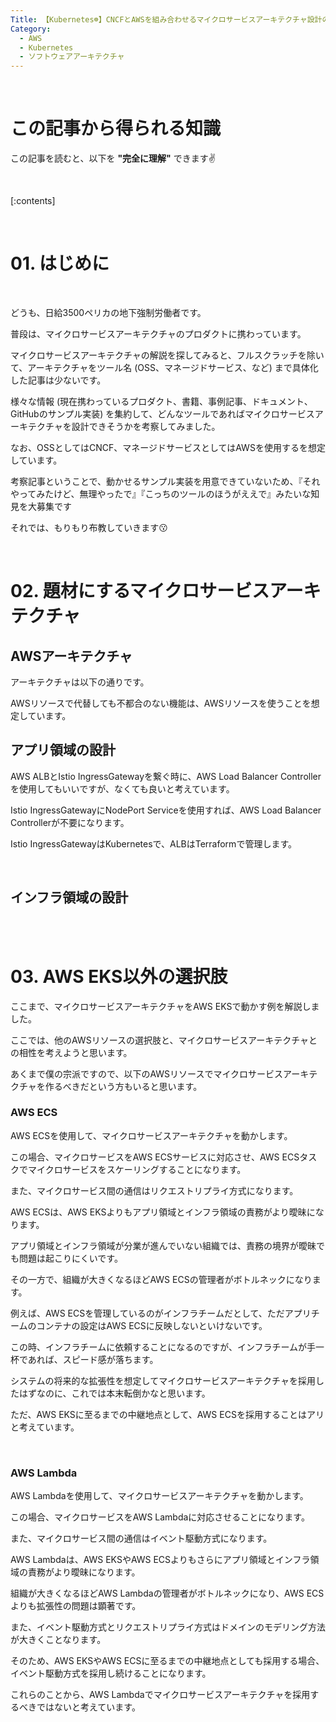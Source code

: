 ```yaml
---
Title: 【Kubernetes☸️】CNCFとAWSを組み合わせるマイクロサービスアーキテクチャ設計の考察
Category:
  - AWS
  - Kubernetes
  - ソフトウェアアーキテクチャ
---
```


<br>

# この記事から得られる知識

この記事を読むと、以下を **"完全に理解"** できます✌️

<br>

[:contents]

<br>

# 01. はじめに

<br>

どうも、日給3500ペリカの地下強制労働者です。

普段は、マイクロサービスアーキテクチャのプロダクトに携わっています。

マイクロサービスアーキテクチャの解説を探してみると、フルスクラッチを除いて、アーキテクチャをツール名 (OSS、マネージドサービス、など) まで具体化した記事は少ないです。

様々な情報 (現在携わっているプロダクト、書籍、事例記事、ドキュメント、GitHubのサンプル実装) を集約して、どんなツールであればマイクロサービスアーキテクチャを設計できそうかを考察してみました。

なお、OSSとしてはCNCF、マネージドサービスとしてはAWSを使用するを想定しています。

考察記事ということで、動かせるサンプル実装を用意できていないため、『それやってみたけど、無理やったで』『こっちのツールのほうがええで』みたいな知見を大募集です

それでは、もりもり布教していきます😗

<br>

# 02. 題材にするマイクロサービスアーキテクチャ

## AWSアーキテクチャ

アーキテクチャは以下の通りです。

AWSリソースで代替しても不都合のない機能は、AWSリソースを使うことを想定しています。

## アプリ領域の設計

AWS ALBとIstio IngressGatewayを繋ぐ時に、AWS Load Balancer Controllerを使用してもいいですが、なくても良いと考えています。

Istio IngressGatewayにNodePort Serviceを使用すれば、AWS Load Balancer Controllerが不要になります。

Istio IngressGatewayはKubernetesで、ALBはTerraformで管理します。

<br>

## インフラ領域の設計

<br>

<br>

# 03. AWS EKS以外の選択肢

ここまで、マイクロサービスアーキテクチャをAWS EKSで動かす例を解説しました。

ここでは、他のAWSリソースの選択肢と、マイクロサービスアーキテクチャとの相性を考えようと思います。

あくまで僕の宗派ですので、以下のAWSリソースでマイクロサービスアーキテクチャを作るべきだという方もいると思います。

### AWS ECS

AWS ECSを使用して、マイクロサービスアーキテクチャを動かします。

この場合、マイクロサービスをAWS ECSサービスに対応させ、AWS ECSタスクでマイクロサービスをスケーリングすることになります。

また、マイクロサービス間の通信はリクエストリプライ方式になります。

AWS ECSは、AWS EKSよりもアプリ領域とインフラ領域の責務がより曖昧になります。

アプリ領域とインフラ領域が分業が進んでいない組織では、責務の境界が曖昧でも問題は起こりにくいです。

その一方で、組織が大きくなるほどAWS ECSの管理者がボトルネックになります。

例えば、AWS ECSを管理しているのがインフラチームだとして、ただアプリチームのコンテナの設定はAWS ECSに反映しないといけないです。

この時、インフラチームに依頼することになるのですが、インフラチームが手一杯であれば、スピード感が落ちます。

システムの将来的な拡張性を想定してマイクロサービスアーキテクチャを採用したはずなのに、これでは本末転倒かなと思います。

ただ、AWS EKSに至るまでの中継地点として、AWS ECSを採用することはアリと考えています。

<br>

### AWS Lambda

AWS Lambdaを使用して、マイクロサービスアーキテクチャを動かします。

この場合、マイクロサービスをAWS Lambdaに対応させることになります。

また、マイクロサービス間の通信はイベント駆動方式になります。

AWS Lambdaは、AWS EKSやAWS ECSよりもさらにアプリ領域とインフラ領域の責務がより曖昧になります。

組織が大きくなるほどAWS Lambdaの管理者がボトルネックになり、AWS ECSよりも拡張性の問題は顕著です。

また、イベント駆動方式とリクエストリプライ方式はドメインのモデリング方法が大きくことなります。

そのため、AWS EKSやAWS ECSに至るまでの中継地点としても採用する場合、イベント駆動方式を採用し続けることになります。

これらのことから、AWS Lambdaでマイクロサービスアーキテクチャを採用するべきではないと考えています。

<br>
